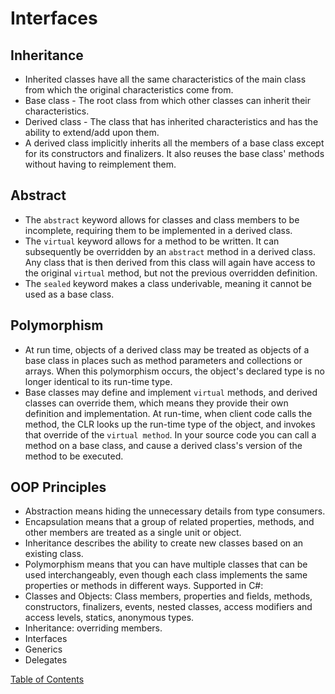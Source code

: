 # Interfaces

## Inheritance
- Inherited classes have all the same characteristics of the main class from which the original characteristics come from.
- Base class - The root class from which other classes can inherit their characteristics.
- Derived class - The class that has inherited characteristics and has the ability to extend/add upon them.
- A derived class implicitly inherits all the members of a base class except for its constructors and finalizers. It also reuses the base class' methods without having to reimplement them.

## Abstract
- The ```abstract``` keyword allows for classes and class members to be incomplete, requiring them to be implemented in a derived class.
- The ```virtual``` keyword allows for a method to be written. It can subsequently be overridden by an ```abstract``` method in a derived class. Any class that is then derived from this class will again have access to the original ```virtual``` method, but not the previous overridden definition.
- The ```sealed``` keyword makes a class underivable, meaning it cannot be used as a base class.

## Polymorphism
- At run time, objects of a derived class may be treated as objects of a base class in places such as method parameters and collections or arrays. When this polymorphism occurs, the object's declared type is no longer identical to its run-time type.
- Base classes may define and implement ```virtual``` methods, and derived classes can override them, which means they provide their own definition and implementation. At run-time, when client code calls the method, the CLR looks up the run-time type of the object, and invokes that override of the ```virtual method```. In your source code you can call a method on a base class, and cause a derived class's version of the method to be executed.

## OOP Principles
- Abstraction means hiding the unnecessary details from type consumers.
- Encapsulation means that a group of related properties, methods, and other members are treated as a single unit or object.
- Inheritance describes the ability to create new classes based on an existing class.
- Polymorphism means that you can have multiple classes that can be used interchangeably, even though each class implements the same properties or methods in different ways.
Supported in C#:
- Classes and Objects: Class members, properties and fields, methods, constructors, finalizers, events, nested classes, access modifiers and access levels, statics, anonymous types.
- Inheritance: overriding members.
- Interfaces
- Generics
- Delegates



[Table of Contents](../README.md)
